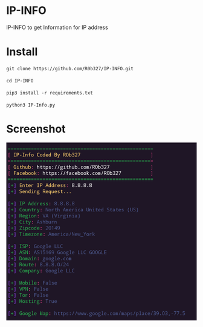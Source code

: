 # IP-INFO
IP-INFO to get Information for IP address

# Install
```
git clone https://github.com/R0b327/IP-INFO.git

cd IP-INFO

pip3 install -r requirements.txt

python3 IP-Info.py
```

# Screenshot

<center>
<img src="screenshots/Screenshot_2022_1114_115737.png">
</center>
